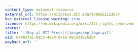 ```yaml
---
content_type: external-resource
external_url: https://mitpress.mit.edu/9780262122634
has_external_license_warning: true
license: https://en.wikipedia.org/wiki/All_rights_reserved
status: ''
title: '![Buy at MIT Press](/images/mp_logo.gif)'
uid: be402fa1-b833-4824-8416-d8c6310262b4
wayback_url: ''
---
```

